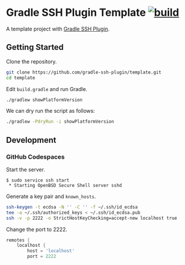 # Gradle SSH Plugin Template [![build](https://github.com/gradle-ssh-plugin/template/actions/workflows/build.yaml/badge.svg)](https://github.com/gradle-ssh-plugin/template/actions/workflows/build.yaml)

A template project with [Gradle SSH Plugin](https://github.com/int128/gradle-ssh-plugin).

## Getting Started

Clone the repository.

```bash
git clone https://github.com/gradle-ssh-plugin/template.git
cd template
```

Edit `build.gradle` and run Gradle.

```bash
./gradlew showPlatformVersion
```

We can dry run the script as follows:

```bash
./gradlew -PdryRun -i showPlatformVersion
```

## Development

### GitHub Codespaces

Start the server.

```console
$ sudo service ssh start
 * Starting OpenBSD Secure Shell server sshd
```

Generate a key pair and `known_hosts`.

```sh
ssh-keygen -t ecdsa -N '' -C '' -f ~/.ssh/id_ecdsa
tee -a ~/.ssh/authorized_keys < ~/.ssh/id_ecdsa.pub
ssh -v -p 2222 -o StrictHostKeyChecking=accept-new localhost true
```

Change the port to 2222.

```groovy
remotes {
    localhost {
        host = 'localhost'
        port = 2222
```
